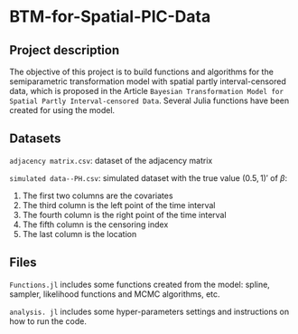 # BTM-for-Spatial-PIC-Data
## Project description

The objective of this project is to build functions and algorithms for the semiparametric transformation model with spatial partly interval-censored data, which is  proposed in the Article ```Bayesian Transformation Model for Spatial Partly Interval-censored Data```. Several Julia functions have been created for using the model. 

## Datasets
```adjacency matrix.csv```: dataset of the adjacency matrix


```simulated data--PH.csv```: simulated dataset with the true value $(0.5, 1)'$ of $\beta$:

 1.  The first two columns are the covariates
 2.  The third column is the left point of the time interval
 3.  The fourth column is the right point of the time interval
 4.  The fifth column is the censoring index
 5.  The last column is the location


## Files
```Functions.jl``` includes some functions created from the model: spline, sampler, likelihood functions and MCMC algorithms, etc. 


```analysis. jl``` includes some hyper-parameters settings and instructions on how to run the code.
